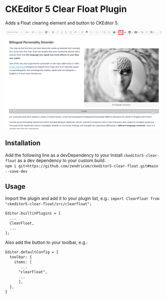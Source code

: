 # CKEditor 5 Clear Float Plugin

Adds a Float clearing element and button to CKEditor 5.

![preview](./preview.png "Preview")

## Installation

Add the following line as a devDependency to your
Install `ckeditor5-clear-float` as a dev dependency to your custom build.  
`npm i git+https://github.com/zendricom/ckeditor5-clear-float.git#main --save-dev`

## Usage

Import the plugin and add it to your plugin list, e.g.:
`import ClearFloat from "ckeditor5-clear-float/src/clearfloat";`

```
Editor.builtinPlugins = [
  ...
  ClearFloat,
  ...
];
```

Also add the button to your toolbar, e.g.:

```
Editor.defaultConfig = {
  toolbar: {
    items: [
       ...
      "clearFloat",
      ...
      ],
  },
}
```
